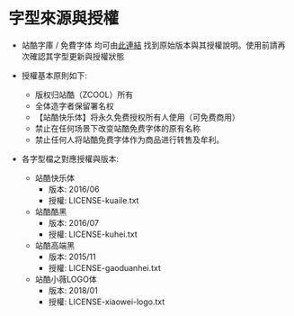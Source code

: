 # 字型來源與授權

 * 站酷字庫 / 免費字体 均可由[此連結](https://www.zcool.com.cn/special/zcoolfonts/) 找到原始版本與其授權說明。使用前請再次確認其字型更新與授權狀態
 * 授權基本原則如下:
   - 版权归站酷（ZCOOL）所有
   - 全体造字者保留署名权
   - 【站酷快乐体】将永久免费授权所有人使用（可免费商用）
   - 禁止在任何场景下改变站酷免费字体的原有名称
   - 禁止任何人将站酷免费字体作为商品进行转售及牟利。

 * 各字型檔之對應授權與版本:
   - 站酷快乐体
     - 版本: 2016/06
     - 授權: LICENSE-kuaile.txt
   - 站酷酷黑
     - 版本: 2016/07
     - 授權: LICENSE-kuhei.txt
   - 站酷高端黑
     - 版本: 2015/11
     - 授權: LICENSE-gaoduanhei.txt
   - 站酷小薇LOGO体
     - 版本: 2018/01
     - 授權: LICENSE-xiaowei-logo.txt
